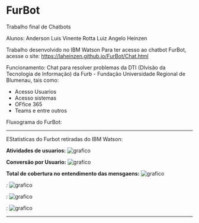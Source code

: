 # FurBot
Trabalho final de Chatbots

Alunos: Anderson Luis Vinente Rotta 
        Luiz Angelo Heinzen
        
Trabalho desenvolvido no IBM Watson
Para ter acesso ao chatbot FurBot, acesse o site: https://laheinzen.github.io/FurBot/Chat.html 

Funcionamento: Chat para resolver problemas da DTI (DIvisão da Tecnologia de Informação) da Furb - Fundação Universidade Regional de Blumenau, tais como:

- Acesso Usuarios
- Acesso sistemas
- OFfice 365
- Teams e entre outros

Fluxograma do FurBot:

--------------------------------------

EStatisticas do Furbot retiradas do IBM Watson:

**Atividades de usuarios:**
![grafico]()


**Conversão por Usuario:**
![grafico](https://github.com/laheinzen/FurBot/blob/master/docs/conversas%C3%A3o%20por%20usuario.jpg)


**Total de cobertura no entendimento das mensgaens:**
![grafico](https://laheinzen.github.io/FurBot/atividade%20de%20users.jpg)

*:*
![grafico](https://laheinzen.github.io/FurBot/)

*:*
![grafico](https://laheinzen.github.io/FurBot/)

*:*
![grafico](https://laheinzen.github.io/FurBot/)


---------------------------------------------
